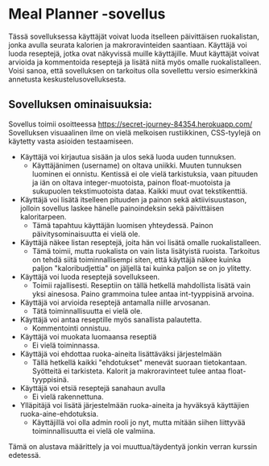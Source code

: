 # Meal Planner -sovellus

Tässä sovelluksessa käyttäjät voivat luoda itselleen päivittäisen ruokalistan, jonka avulla seurata kalorien ja makroravinteiden saantiaan. Käyttäjä voi luoda reseptejä, jotka ovat näkyvissä muille käyttäjille. Muut käyttäjät voivat arvioida ja kommentoida reseptejä ja lisätä niitä myös omalle ruokalistalleen. Voisi sanoa, että sovelluksen on tarkoitus olla sovellettu versio esimerkkinä annetusta keskustelusovelluksesta.   

## Sovelluksen ominaisuuksia:

Sovellus toimii osoitteessa https://secret-journey-84354.herokuapp.com/
Sovelluksen visuaalinen ilme on vielä melkoisen rustiikkinen, CSS-tyylejä on käytetty vasta asioiden testaamiseen. 

 - Käyttäjä voi kirjautua sisään ja ulos sekä luoda uuden tunnuksen.
   - Käyttäjänimen (username) on oltava uniikki. Muuten tunnuksen luominen ei onnistu. Kentissä ei ole vielä tarkistuksia, vaan pituuden ja iän on oltava integer-muotoista, painon float-muotoista ja sukupuolen tekstimuotoista dataa. Kaikki muut ovat tekstikenttiä. 
 - Käyttäjä voi lisätä itselleen pituuden ja painon sekä aktiivisuustason, jolloin sovellus laskee hänelle painoindeksin sekä päivittäisen kaloritarpeen. 
   - Tämä tapahtuu käyttäjän luomisen yhteydessä. Painon päivitysominaisuutta ei vielä ole. 
 - Käyttäjä näkee listan reseptejä, joita hän voi lisätä omalle ruokalistalleen.
   - Tämä toimii, mutta ruokalista on vain lista lisätyistä ruoista. Tarkoitus on tehdä siitä toiminnallisempi siten, että käyttäjä näkee kuinka paljon "kaloribudjettia" on jäljellä tai kuinka paljon se on jo ylitetty. 
 - Käyttäjä voi luoda reseptejä sovellukseen. 
   - Toimii rajallisesti. Reseptiin on tällä hetkellä mahdollista lisätä vain yksi ainesosa. Paino grammoina tulee antaa int-tyyppisinä arvoina.
 - Käyttäjä voi arvioida reseptejä antamalla niille arvosanan.
   - Tätä toiminnallisuutta ei vielä ole.
 - Käyttäjä voi antaa reseptille myös sanallista palautetta.
   - Kommentointi onnistuu.
 - Käyttäjä voi muokata luomaansa reseptiä 
   - Ei vielä toiminnassa.
 - Käyttäjä voi ehdottaa ruoka-aineita lisättäväksi järjestelmään
   - Tällä hetkellä kaikki "ehdotukset" menevät suoraan tietokantaan. Syötteitä ei tarkisteta. Kalorit ja makroravinteet tulee antaa float-tyyppisinä.
 - Käyttäjä voi etsiä reseptejä sanahaun avulla
   - Ei vielä rakennettuna.
 - Ylläpitäjä voi lisätä järjestelmään ruoka-aineita ja hyväksyä käyttäjien ruoka-aine-ehdotuksia.
   - Käyttäjillä voi olla admin rooli jo nyt, mutta mitään siihen liittyvää toiminnallisuutta ei vielä ole valmiina.

Tämä on alustava määrittely ja voi muuttua/täydentyä jonkin verran kurssin edetessä.


